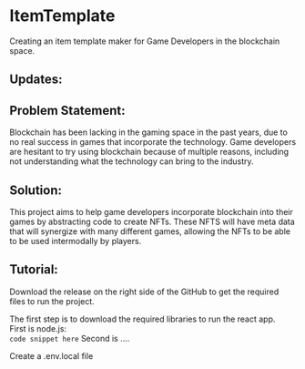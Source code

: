 # ItemTemplate
Creating an item template maker for Game Developers in the blockchain space. 

## Updates:  


## Problem Statement:  

Blockchain has been lacking in the gaming space in the past years, due to no real success in games that incorporate the technology. Game developers are hesitant to try using blockchain because of multiple reasons, including not understanding what the technology can bring to the industry.

## Solution:  

This project aims to help game developers incorporate blockchain into their games by abstracting code to create NFTs. These NFTS will have meta data that will synergize with many different games, allowing the NFTs to be able to be used intermodally by players. 

## Tutorial:  

Download the release on the right side of the GitHub to get the required files to run the project.  

The first step is to download the required libraries to run the react app.  
First is node.js:  
`code snippet here`
Second is ....

Create a .env.local file